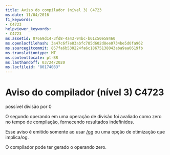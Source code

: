 ```yaml
---
title: Aviso do compilador (nível 3) C4723
ms.date: 11/04/2016
f1_keywords:
- C4723
helpviewer_keywords:
- C4723
ms.assetid: 07669d14-3fd8-4a43-94bc-b61c50e58460
ms.openlocfilehash: 3a47c6f7e83abfc785d602d8ee0734be5d0fa962
ms.sourcegitcommit: 857fa6b530224fa6c18675138043aba9aa0619fb
ms.translationtype: MT
ms.contentlocale: pt-BR
ms.lasthandoff: 03/24/2020
ms.locfileid: "80174083"
---
```

# <a name="compiler-warning-level-3-c4723"></a>Aviso do compilador (nível 3) C4723

possível divisão por 0

O segundo operando em uma operação de divisão foi avaliado como zero no tempo de compilação, fornecendo resultados indefinidos.

Esse aviso é emitido somente ao usar [/og](../../build/reference/og-global-optimizations.md) ou uma opção de otimização que implica/og.

O compilador pode ter gerado o operando zero.
